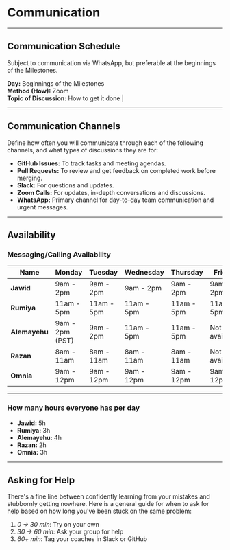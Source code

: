<!--
    this template is for inspiration, feel free to change it however you like!

    Careful! be sure to protect your privacy when filling out this document.
    Everything you write here will be public, so share only what you are
    comfortable sharing online. You can share the rest in confidence with your
    group by another channel.
-->

# Communication

---

## Communication Schedule

Subject to communication via WhatsApp, but preferable at the beginnings of the Milestones.

**Day:** Beginnings of the Milestones  
**Method (How):** Zoom  
**Topic of Discussion:** How to get it done                      |

---

## Communication Channels

Define how often you will communicate through each of the following
channels, and what types of discussions they are for:

- **GitHub Issues:** To track tasks and meeting agendas.
- **Pull Requests:** To review and get feedback on completed work before merging.
- **Slack:** For questions and updates.
- **Zoom Calls:** For updates, in-depth conversations and discussions.
- **WhatsApp:** Primary channel for day-to-day team communication and urgent messages.

---

## Availability
<!-- markdownlint-disable MD013 -->
### Messaging/Calling Availability

| Name         | Monday             | Tuesday            | Wednesday          | Thursday           | Friday            | Saturday           | Sunday             |
|--------------|--------------------|---------------------|---------------------|---------------------|--------------------|---------------------|---------------------|
| **Jawid**     | 9am - 2pm          | 9am - 2pm           | 9am - 2pm           | 9am - 2pm           | 9am - 2pm          | 9am - 12:30pm        | 9am - 12:30pm        |
| **Rumiya**    | 11am - 5pm         | 11am - 5pm          | 11am - 5pm          | 11am - 5pm          | 11am - 5pm         | Not available        | Not available        |
| **Alemayehu** | 9am - 2pm (PST)    | 9am - 2pm           | 11am - 5pm          | 11am - 5pm          | Not available      | 11am - 5pm           | 9am - 2pm            |
| **Razan**     | 8am - 11am         | 8am - 11am          | 8am - 11am          | 8am - 11am          | Not available      | 8am - 11am           | Not available        |
| **Omnia**     | 9am - 12pm         | 9am - 12pm          | 9am - 12pm          | 9am - 12pm          | 9am - 12pm         | Not available        | Not available        |

---

### How many hours everyone has per day

- **Jawid:** 5h  
- **Rumiya:** 3h  
- **Alemayehu:** 4h  
- **Razan:** 2h  
- **Omnia:** 3h

---

## Asking for Help

There's a fine line between confidently learning from your mistakes and
stubbornly getting nowhere. Here is a general guide for when to ask for help
based on how long you've been stuck on the same problem:

1. _0 → 30 min_: Try on your own  
2. _30 → 60 min_: Ask your group for help  
3. _60+ min_: Tag your coaches in Slack or GitHub  

